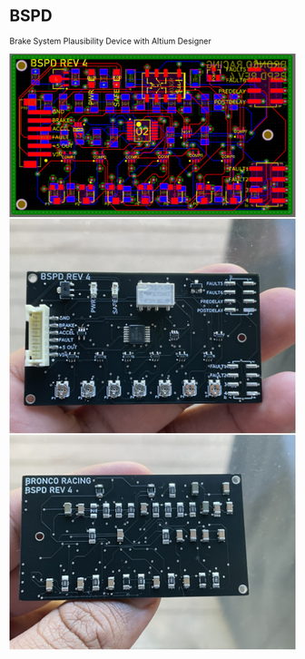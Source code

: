 # BSPD
Brake System Plausibility Device with Altium Designer

![](Pictures/asembly%20view.PNG)
![](Pictures/working%20proto%20top%20layer.jpeg)
![](Pictures/working%20proto%20bottom%20layer.jpeg)
